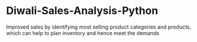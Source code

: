 # Diwali-Sales-Analysis-Python
Improved sales by identifying most selling product categories and products, which can help to plan inventory and hence meet the demands
